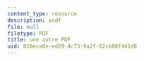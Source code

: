 ```yaml
---
content_type: resource
description: asdf
file: null
filetype: PDF
title: une autre PDF
uid: 016eca0e-ed29-4c73-9a2f-62cb00f441d8
---
```

